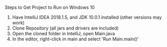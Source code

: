 Steps to Get Project to Run on Windows 10
  1. Have IntelliJ IDEA 2018.1.5, and JDK 10.0.1 installed (other versions may work)
  2. Clone Repository (all jars and drivers are included)
  3. Open the cloned folder in IntelliJ, open Main.java
  4. In the editor, right-click in main and select 'Run Main.main()'